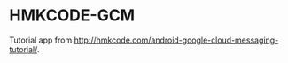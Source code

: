 HMKCODE-GCM
===========

Tutorial app from http://hmkcode.com/android-google-cloud-messaging-tutorial/.
